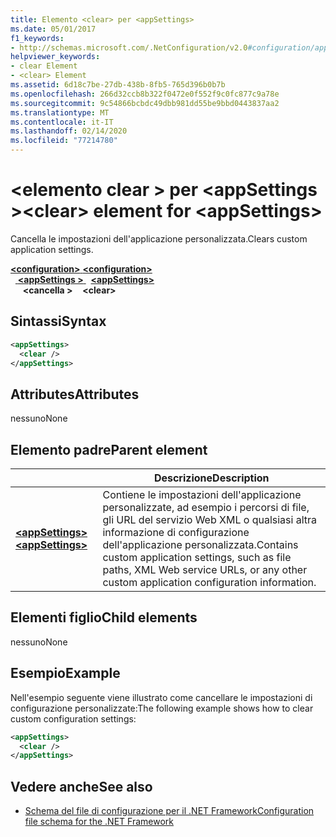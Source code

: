 ```yaml
---
title: Elemento <clear> per <appSettings>
ms.date: 05/01/2017
f1_keywords:
- http://schemas.microsoft.com/.NetConfiguration/v2.0#configuration/appSettings/clear
helpviewer_keywords:
- clear Element
- <clear> Element
ms.assetid: 6d18c7be-27db-438b-8fb5-765d396b0b7b
ms.openlocfilehash: 266d32ccb8b322f0472e0f552f9c0fc877c9a78e
ms.sourcegitcommit: 9c54866bcbdc49dbb981dd55be9bbd0443837aa2
ms.translationtype: MT
ms.contentlocale: it-IT
ms.lasthandoff: 02/14/2020
ms.locfileid: "77214780"
---
```

# <a name="clear-element-for-appsettings"></a><span data-ttu-id="be4e4-102">\<elemento clear > per \<appSettings ></span><span class="sxs-lookup"><span data-stu-id="be4e4-102">\<clear> element for \<appSettings></span></span>

<span data-ttu-id="be4e4-103">Cancella le impostazioni dell'applicazione personalizzata.</span><span class="sxs-lookup"><span data-stu-id="be4e4-103">Clears custom application settings.</span></span>

<span data-ttu-id="be4e4-104">[ **\<configuration>** ](../configuration-element.md)</span><span class="sxs-lookup"><span data-stu-id="be4e4-104">[**\<configuration>**](../configuration-element.md)</span></span>\
<span data-ttu-id="be4e4-105">&nbsp;&nbsp;[ **\<appSettings >** ](appsettings-element-for-configuration.md)</span><span class="sxs-lookup"><span data-stu-id="be4e4-105">&nbsp;&nbsp;[**\<appSettings>**](appsettings-element-for-configuration.md)</span></span>\
<span data-ttu-id="be4e4-106">&nbsp;&nbsp;&nbsp;&nbsp; **\<cancella >**</span><span class="sxs-lookup"><span data-stu-id="be4e4-106">&nbsp;&nbsp;&nbsp;&nbsp;**\<clear>**</span></span>

## <a name="syntax"></a><span data-ttu-id="be4e4-107">Sintassi</span><span class="sxs-lookup"><span data-stu-id="be4e4-107">Syntax</span></span>

```xml
<appSettings>
  <clear />
</appSettings>
```

## <a name="attributes"></a><span data-ttu-id="be4e4-108">Attributes</span><span class="sxs-lookup"><span data-stu-id="be4e4-108">Attributes</span></span>

<span data-ttu-id="be4e4-109">nessuno</span><span class="sxs-lookup"><span data-stu-id="be4e4-109">None</span></span>

## <a name="parent-element"></a><span data-ttu-id="be4e4-110">Elemento padre</span><span class="sxs-lookup"><span data-stu-id="be4e4-110">Parent element</span></span>

|     | <span data-ttu-id="be4e4-111">Descrizione</span><span class="sxs-lookup"><span data-stu-id="be4e4-111">Description</span></span> |
| --- | ----------- |
| [<span data-ttu-id="be4e4-112"> **\<appSettings>** </span><span class="sxs-lookup"><span data-stu-id="be4e4-112">**\<appSettings>**</span></span>](appsettings-element-for-configuration.md) | <span data-ttu-id="be4e4-113">Contiene le impostazioni dell'applicazione personalizzate, ad esempio i percorsi di file, gli URL del servizio Web XML o qualsiasi altra informazione di configurazione dell'applicazione personalizzata.</span><span class="sxs-lookup"><span data-stu-id="be4e4-113">Contains custom application settings, such as file paths, XML Web service URLs, or any other custom application configuration information.</span></span> |

## <a name="child-elements"></a><span data-ttu-id="be4e4-114">Elementi figlio</span><span class="sxs-lookup"><span data-stu-id="be4e4-114">Child elements</span></span>

<span data-ttu-id="be4e4-115">nessuno</span><span class="sxs-lookup"><span data-stu-id="be4e4-115">None</span></span>

## <a name="example"></a><span data-ttu-id="be4e4-116">Esempio</span><span class="sxs-lookup"><span data-stu-id="be4e4-116">Example</span></span>

<span data-ttu-id="be4e4-117">Nell'esempio seguente viene illustrato come cancellare le impostazioni di configurazione personalizzate:</span><span class="sxs-lookup"><span data-stu-id="be4e4-117">The following example shows how to clear custom configuration settings:</span></span>

```xml
<appSettings>
  <clear />
</appSettings>
```

## <a name="see-also"></a><span data-ttu-id="be4e4-118">Vedere anche</span><span class="sxs-lookup"><span data-stu-id="be4e4-118">See also</span></span>

- [<span data-ttu-id="be4e4-119">Schema del file di configurazione per il .NET Framework</span><span class="sxs-lookup"><span data-stu-id="be4e4-119">Configuration file schema for the .NET Framework</span></span>](../index.md)
